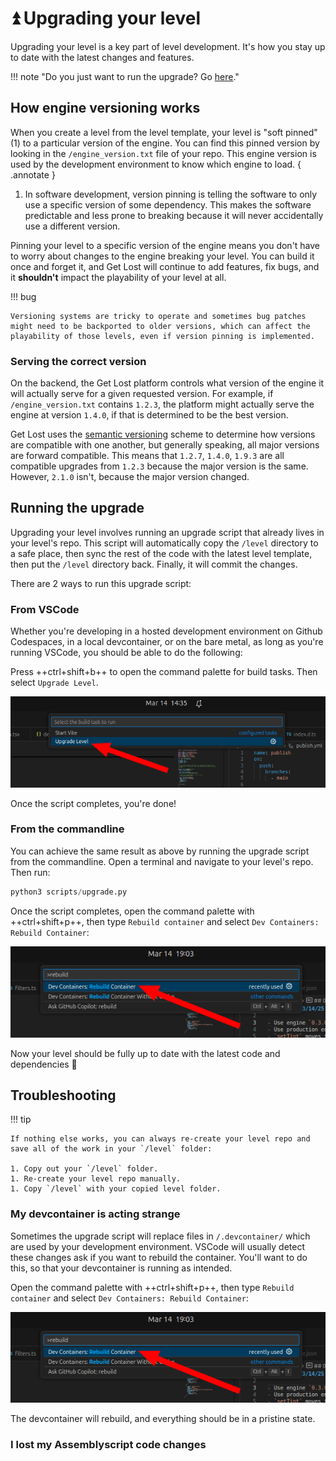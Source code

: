 # ⏫️ Upgrading your level

Upgrading your level is a key part of level development. It's how you stay up to date with the latest changes and features.

!!! note "Do you just want to run the upgrade? Go [here](#running-the-upgrade)."

## How engine versioning works

When you create a level from the level template, your level is "soft pinned" (1) to a particular version of the engine. You can find this pinned version by looking in the `/engine_version.txt` file of your repo. This engine version is used by the development environment to know which engine to load.
{ .annotate }

1. In software development, version pinning is telling the software to only use a specific version of some dependency. This makes the software predictable and less prone to breaking because it will never accidentally use a different version.

Pinning your level to a specific version of the engine means you don't have to worry about changes to the engine breaking your level. You can build it once and forget it, and Get Lost will continue to add features, fix bugs, and it **shouldn't** impact the playability of your level at all.

!!! bug

    Versioning systems are tricky to operate and sometimes bug patches might need to be backported to older versions, which can affect the playability of those levels, even if version pinning is implemented.

### Serving the correct version

On the backend, the Get Lost platform controls what version of the engine it will actually serve for a given requested version. For example, if `/engine_version.txt` contains `1.2.3`, the platform might actually serve the engine at version `1.4.0`, if that is determined to be the best version.

Get Lost uses the [semantic versioning](https://en.wikipedia.org/wiki/Software_versioning#Semantic_versioning) scheme to determine how versions are compatible with one another, but generally speaking, all major versions are forward compatible. This means that `1.2.7`, `1.4.0`, `1.9.3` are all compatible upgrades from `1.2.3` because the major version is the same. However, `2.1.0` isn't, because the major version changed.

## Running the upgrade

Upgrading your level involves running an upgrade script that already lives in your level's repo. This script will automatically copy the `/level` directory to a safe place, then sync the rest of the code with the latest level template, then put the `/level` directory back. Finally, it will commit the changes.

There are 2 ways to run this upgrade script:

### From VSCode

Whether you're developing in a hosted development environment on Github Codespaces, in a local devcontainer, or on the bare metal, as long as you're running VSCode, you should be able to do the following:

Press ++ctrl+shift+b++ to open the command palette for build tasks. Then select `Upgrade Level`.

![Upgrade level menu](./assets/upgrade-level-menu.png)

Once the script completes, you're done!

### From the commandline

You can achieve the same result as above by running the upgrade script from the commandline.
Open a terminal and navigate to your level's repo. Then run:

```py
python3 scripts/upgrade.py
```

Once the script completes, open the command palette with ++ctrl+shift+p++, then type `Rebuild container` and select `Dev Containers: Rebuild Container`:

![Rebuild devcontainer](./assets/rebuild-devcontainer.png)

Now your level should be fully up to date with the latest code and dependencies 🚀

## Troubleshooting

!!! tip

    If nothing else works, you can always re-create your level repo and save all of the work in your `/level` folder:

    1. Copy out your `/level` folder.
    1. Re-create your level repo manually.
    1. Copy `/level` with your copied level folder.

### My devcontainer is acting strange

Sometimes the upgrade script will replace files in `/.devcontainer/` which are used by your development environment. VSCode will usually detect these changes ask if you want to rebuild the container. You'll want to do this, so that your devcontainer is running as intended.

Open the command palette with ++ctrl+shift+p++, then type `Rebuild container` and select `Dev Containers: Rebuild Container`:

![Rebuild devcontainer](./assets/rebuild-devcontainer.png)

The devcontainer will rebuild, and everything should be in a pristine state.

### I lost my Assemblyscript code changes
